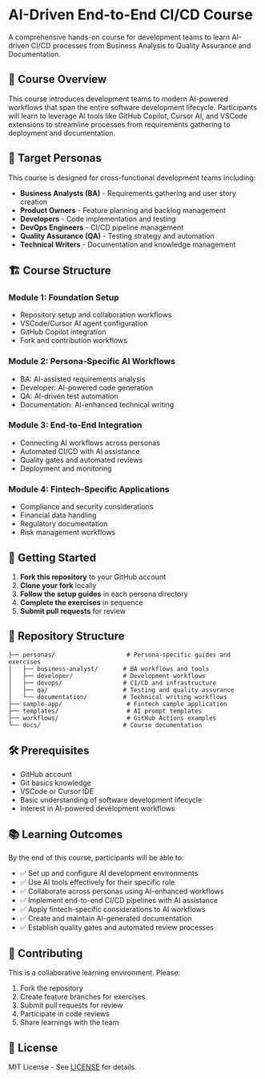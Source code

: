 # AI-Driven End-to-End CI/CD Course

A comprehensive hands-on course for development teams to learn AI-driven CI/CD processes from Business Analysis to Quality Assurance and Documentation.

## 🎯 Course Overview

This course introduces development teams to modern AI-powered workflows that span the entire software development lifecycle. Participants will learn to leverage AI tools like GitHub Copilot, Cursor AI, and VSCode extensions to streamline processes from requirements gathering to deployment and documentation.

## 👥 Target Personas

This course is designed for cross-functional development teams including:

- **Business Analysts (BA)** - Requirements gathering and user story creation
- **Product Owners** - Feature planning and backlog management
- **Developers** - Code implementation and testing
- **DevOps Engineers** - CI/CD pipeline management
- **Quality Assurance (QA)** - Testing strategy and automation
- **Technical Writers** - Documentation and knowledge management

## 🏗️ Course Structure

### Module 1: Foundation Setup
- Repository setup and collaboration workflows
- VSCode/Cursor AI agent configuration
- GitHub Copilot integration
- Fork and contribution workflows

### Module 2: Persona-Specific AI Workflows
- BA: AI-assisted requirements analysis
- Developer: AI-powered code generation
- QA: AI-driven test automation
- Documentation: AI-enhanced technical writing

### Module 3: End-to-End Integration
- Connecting AI workflows across personas
- Automated CI/CD with AI assistance
- Quality gates and automated reviews
- Deployment and monitoring

### Module 4: Fintech-Specific Applications
- Compliance and security considerations
- Financial data handling
- Regulatory documentation
- Risk management workflows

## 🚀 Getting Started

1. **Fork this repository** to your GitHub account
2. **Clone your fork** locally
3. **Follow the setup guides** in each persona directory
4. **Complete the exercises** in sequence
5. **Submit pull requests** for review

## 📁 Repository Structure

```
├── personas/                    # Persona-specific guides and exercises
│   ├── business-analyst/       # BA workflows and tools
│   ├── developer/              # Development workflows
│   ├── devops/                 # CI/CD and infrastructure
│   ├── qa/                     # Testing and quality assurance
│   └── documentation/          # Technical writing workflows
├── sample-app/                  # Fintech sample application
├── templates/                   # AI prompt templates
├── workflows/                   # GitHub Actions examples
└── docs/                       # Course documentation
```

## 🛠️ Prerequisites

- GitHub account
- Git basics knowledge
- VSCode or Cursor IDE
- Basic understanding of software development lifecycle
- Interest in AI-powered development workflows

## 📚 Learning Outcomes

By the end of this course, participants will be able to:

- ✅ Set up and configure AI development environments
- ✅ Use AI tools effectively for their specific role
- ✅ Collaborate across personas using AI-enhanced workflows
- ✅ Implement end-to-end CI/CD pipelines with AI assistance
- ✅ Apply fintech-specific considerations to AI workflows
- ✅ Create and maintain AI-generated documentation
- ✅ Establish quality gates and automated review processes

## 🤝 Contributing

This is a collaborative learning environment. Please:
1. Fork the repository
2. Create feature branches for exercises
3. Submit pull requests for review
4. Participate in code reviews
5. Share learnings with the team

## 📄 License

MIT License - See [LICENSE](LICENSE) for details.
